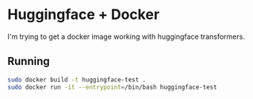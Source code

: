 # Huggingface + Docker

I'm trying to get a docker image working with huggingface transformers.

## Running

```bash
sudo docker build -t huggingface-test .
sudo docker run -it --entrypoint=/bin/bash huggingface-test
```
